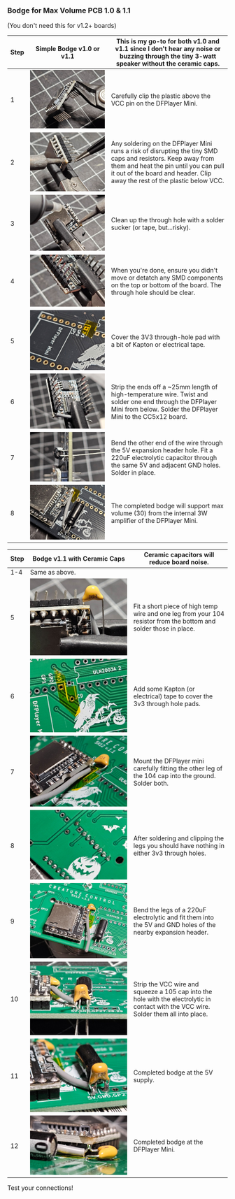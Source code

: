 ### Bodge for Max Volume PCB 1.0 & 1.1 ###
(You don't need this for v1.2+ boards)

| Step | Simple Bodge v1.0 or v1.1    | This is my go-to for both v1.0 and v1.1 since I don't hear any noise or buzzing through the tiny 3-watt speaker without the ceramic caps.                                                                                          |
|---|------------------------------|------------------------------------------------------------------------------------------------------------------------------------------------------------------------------------------------------------------------------------|
| 1 | ![](images/Bodge1.1-01.jpg)  | Carefully clip the plastic above the VCC pin on the DFPlayer Mini.                                                                                                                                                                 |
| 2 | ![](images/Bodge1.1-02.jpg)  | Any soldering on the DFPlayer Mini runs a risk of disrupting the tiny SMD caps and resistors. Keep away from them and heat the pin until you can pull it out of the board and header. Clip away the rest of the plastic below VCC. |
| 3 | ![](images/Bodge1.1-03.jpg)  | Clean up the through hole with a solder sucker (or tape, but...risky).                                                                                                                                                             |
| 4 | ![](images/Bodge1.1-04.jpg)  | When you're done, ensure you didn't move or detatch any SMD components on the top or bottom of the board. The through hole should be clear.                                                                                        |
| 5 | ![](images/Bodge1.0-01.jpg)  | Cover the 3V3 through-hole pad with a bit of Kapton or electrical tape.                                                                                                                                                            |
| 6 | ![](images/Bodge1.0-02.jpg)  | Strip the ends off a ~25mm length of high-temperature wire. Twist and solder one end through the DFPlayer Mini from below. Solder the DFPlayer Mini to the CC5x12 board.                                                           |
| 7 | ![](images/Bodge1.0-03.jpg)  | Bend the other end of the wire through the 5V expansion header hole. Fit a 220uF electrolytic capacitor through the same 5V and adjacent GND holes. Solder in place.                                                               |
| 8 |  ![](images/Bodge1.0-04.jpg) | The completed bodge will support max volume (30) from the internal 3W amplifier of the DFPlayer Mini.                                                                                                                              |

| Step | Bodge v1.1 with Ceramic Caps | Ceramic capacitors will reduce board noise.                                                                                            |
|------|------------------------------|----------------------------------------------------------------------------------------------------------------------------------------|
| 1-4  | Same as above.               |                                                                                                                                        |
| 5    | ![](images/Bodge1.1-05.jpg)  | Fit a short piece of high temp wire and one leg from your 104 resistor from the bottom and solder those in place.                      |
| 6    | ![](images/Bodge1.1-06.jpg)  | Add some Kapton (or electrical) tape to cover the 3v3 through hole pads.                                                               |
| 7    | ![](images/Bodge1.1-07.jpg)  | Mount the DFPlayer mini carefully fitting the other leg of the 104 cap into the ground. Solder both.                                   |
| 8    | ![](images/Bodge1.1-08.jpg)  | After soldering and clipping the legs you should have nothing in either 3v3 through holes.                                             |
| 9    | ![](images/Bodge1.1-09.jpg)  | Bend the legs of a 220uF electrolytic and fit them into the 5V and GND holes of the nearby expansion header.                           |
| 10   | ![](images/Bodge1.1-10.jpg)  | Strip the VCC wire and squeeze a 105 cap into the hole with the electrolytic in contact with the VCC wire. Solder them all into place. |
| 11   | ![](images/Bodge1.1-11.jpg)  | Completed bodge at the 5V supply.                                                                                                      |
| 12   | ![](images/Bodge1.1-12.jpg)  | Completed bodge at the DFPlayer Mini.                                                                                                  |

Test your connections!


